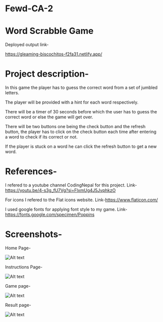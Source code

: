 # Fewd-CA-2

# Word Scrabble Game

Deployed output link-

https://gleaming-biscochitos-f2fa31.netlify.app/

# Project description-

In this game the player has to guess the correct word from a set of jumbled letters.

The player will be provided with a hint for each word respectively.

There will be a timer of 30 seconds before which the user has to guess the correct word or else the game will get over.

There will be two buttons one being the check button and the refresh button, the player has to click on the check button each time after entering a word to check if its correct or not.

If the player is stuck on a word he can click the refresh button to get a new word.

# References-

I refered to a youtube channel CodingNepal for this project.
Link-https://youtu.be/4-s3g_fU7Vg?si=FlxmUg4J5JvphkzO

For icons I refered to the Flat icons website.
Link-https://www.flaticon.com/

I used google fonts for applying font style to my game.
Link-https://fonts.google.com/specimen/Poppins


# Screenshots-

Home Page-

![Alt text](<Screenshot 2023-11-25 093424-1.png>)

Instructions Page-

![Alt text](<Screenshot 2023-11-25 094116.png>)

Game page-

![Alt text](<Screenshot 2023-11-25 094143.png>)

Result page-

![Alt text](<Screenshot 2023-11-25 094221.png>)





